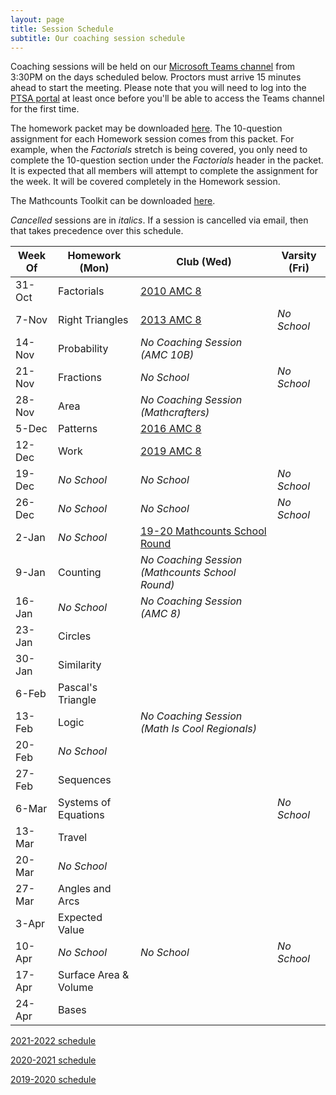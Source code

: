 ```yaml
---
layout: page
title: Session Schedule
subtitle: Our coaching session schedule
---
```


Coaching sessions will be held on our 
[Microsoft Teams channel](https://teams.microsoft.com/l/channel/19%3a732a7f9358af4a37affd3f56a592fbee%40thread.tacv2/General?groupId=1820c33d-ed0b-4685-9f38-c1b24c841dad&tenantId=f2d61132-f6d6-42d2-b97f-caa2960fb0f7)
from 3:30PM on the days scheduled below. Proctors must arrive 15 minutes ahead to start the meeting. Please note that you will need to log into the 
[PTSA portal](https://rmsptsa.sharepoint.com/sites/MathClub) at least once before you'll be able to access the Teams channel for the first time.

The homework packet may be downloaded [here](/files/Homework%20Packet.pdf). The 10-question assignment for each Homework
session comes from this packet. For example, when the _Factorials_ stretch is being covered, you only need to complete the 10-question
section under the _Factorials_ header in the packet. It is expected that all members will attempt to complete the assignment 
for the week. It will be covered completely in the Homework session.

The Mathcounts Toolkit can be downloaded [here](/files/Mathcounts%20Toolkit.pdf).

_Cancelled_ sessions are in _italics_. If a session is cancelled via email, then that takes precedence over this schedule.

| Week Of	| Homework (Mon)		| Club (Wed)  | Varsity (Fri) |
| ----------|-------------			| ----------- | ----------- |
| 31-Oct	| Factorials			| [2010 AMC 8](https://artofproblemsolving.com/wiki/index.php/2010_AMC_8_Problems) |  |
| 7-Nov 	| Right Triangles		| [2013 AMC 8](https://artofproblemsolving.com/wiki/index.php/2013_AMC_8_Problems) | _No School_ |
| 14-Nov	| Probability			| _No Coaching Session (AMC 10B)_ |  |
| 21-Nov	| Fractions				| _No School_ | _No School_ |
| 28-Nov	| Area					| _No Coaching Session (Mathcrafters)_ |  |
| 5-Dec		| Patterns				| [2016 AMC 8](https://artofproblemsolving.com/wiki/index.php/2016_AMC_8_Problems) |  |
| 12-Dec	| Work					| [2019 AMC 8](https://artofproblemsolving.com/wiki/index.php/2019_AMC_8_Problems) |  |
| 19-Dec	| _No School_    		| _No School_ | _No School_ |
| 26-Dec	| _No School_			| _No School_ | _No School_ |
| 2-Jan		| _No School_ 			| [19-20 Mathcounts School Round](/files/RMS%201920M%20Exam.pdf) |  |
| 9-Jan		| Counting				| _No Coaching Session (Mathcounts School Round)_ |  |
| 16-Jan	| _No School_			| _No Coaching Session (AMC 8)_ |  |
| 23-Jan	| Circles				|  |  |
| 30-Jan	| Similarity			|  |  |
| 6-Feb		| Pascal's Triangle		|  |  |
| 13-Feb	| Logic					| _No Coaching Session (Math Is Cool Regionals)_ |  |
| 20-Feb	| _No School_ 			|  |  |
| 27-Feb	| Sequences				|  |  |
| 6-Mar	    | Systems of Equations	|  | _No School_ |
| 13-Mar	| Travel    			|  |  |
| 20-Mar	| _No School_			|  |  |
| 27-Mar	| Angles and Arcs		|  |  |
| 3-Apr		| Expected Value		|  |  |
| 10-Apr	| _No School_			|  _No School_ | _No School_ |
| 17-Apr	| Surface Area & Volume |  |  |
| 24-Apr	| Bases					|  |  |

[2021-2022 schedule](/schedule-2122.md)

[2020-2021 schedule](/schedule-2021.md)

[2019-2020 schedule](/schedule-1920.md)
